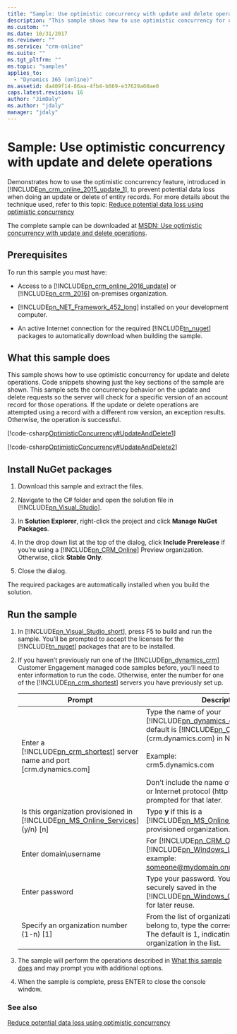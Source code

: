 ```yaml
---
title: "Sample: Use optimistic concurrency with update and delete operations (Developer Guide for Dynamics 365 Customer Engagement)| MicrosoftDocs"
description: "This sample shows how to use optimistic concurrency for update and delete operations"
ms.custom: ""
ms.date: 10/31/2017
ms.reviewer: ""
ms.service: "crm-online"
ms.suite: ""
ms.tgt_pltfrm: ""
ms.topic: "samples"
applies_to: 
  - "Dynamics 365 (online)"
ms.assetid: da409f14-86aa-4fb4-b669-e37629a60ae0
caps.latest.revision: 16
author: "JimDaly"
ms.author: "jdaly"
manager: "jdaly"
---
```

# Sample: Use optimistic concurrency with update and delete operations
Demonstrates how to use the optimistic concurrency feature, introduced in [!INCLUDE[pn_crm_online_2015_update_1](../../includes/pn-crm-online-2015-update-1.md)], to prevent potential data loss when doing an update or delete of entity records. For more details about the technique used, refer to this topic: [Reduce potential data loss using optimistic concurrency](reduce-potential-data-loss-using-optimistic-concurrency.md)  
  
 The complete sample can be downloaded at [MSDN: Use optimistic concurrency with update and delete operations](https://code.msdn.microsoft.com/Use-optimistic-concurrency-e0b0440d).  
  
## Prerequisites  
 To run this sample you must have:  
  
-   Access to a [!INCLUDE[pn_crm_online_2016_update](../../includes/pn-crm-online-2016-update.md)] or [!INCLUDE[pn_crm_2016](../../includes/pn-crm-2016.md)] on-premises organization.  
  
- [!INCLUDE[pn_NET_Framework_452_long](../../includes/pn-net-framework-452-long.md)] installed on your development computer.  
  
-   An active Internet connection for the required [!INCLUDE[tn_nuget](../../includes/tn-nuget.md)] packages to automatically download when building the sample.  
  
<a name="BKMK_WhatThisSampleDoes"></a>   
## What this sample does  
 This sample shows how to use optimistic concurrency for update and delete operations. Code snippets showing just the key sections of the sample are shown. This sample sets the concurrency behavior on the update and delete requests so the server will check for a specific version of an account record for those operations. If the update or delete operations are attempted using a record with a different row version, an exception results. Otherwise, the operation is successful.  
  
 [!code-csharp[OptimisticConcurrency#UpdateAndDelete1](../../snippets/csharp/CRMV8/optimisticconcurrency/cs/updateanddelete1.cs#updateanddelete1)]  
  
 [!code-csharp[OptimisticConcurrency#UpdateAndDelete2](../../snippets/csharp/CRMV8/optimisticconcurrency/cs/updateanddelete2.cs#updateanddelete2)]  
  
<a name="BKMK_installNuget"></a>   
## Install NuGet packages  
  
1.  Download this sample and extract the files.  
  
2.  Navigate to the C# folder and open the solution file in [!INCLUDE[pn_Visual_Studio](../../includes/pn-visual-studio.md)].  
  
3.  In **Solution Explorer**, right-click the project and click **Manage NuGet Packages**.  
  
4.  In the drop down list at the top of the dialog, click **Include Prerelease** if you’re using a [!INCLUDE[pn_CRM_Online](../../includes/pn-crm-online.md)] Preview organization. Otherwise, click **Stable Only**.  
  
5.  Close the dialog.  
  
 The required packages are automatically installed when you build the solution.  
  
<a name="BKMK_runSample"></a>   
## Run the sample  
  
1.  In [!INCLUDE[pn_Visual_Studio_short](../../includes/pn-visual-studio-short.md)], press F5 to build and run the sample. You’ll be prompted to accept the licenses for the [!INCLUDE[tn_nuget](../../includes/tn-nuget.md)] packages that are to be installed.  
  
2.  If you haven’t previously run one of the [!INCLUDE[pn_dynamics_crm](../../includes/pn-dynamics-crm.md)] Customer Engagement managed code samples before, you’ll need to enter information to run the code. Otherwise, enter the number for one of the [!INCLUDE[pn_crm_shortest](../../includes/pn-crm-shortest.md)] servers you have previously set up.  
  
    |Prompt|Description|  
    |------------|-----------------|  
    |Enter a [!INCLUDE[pn_crm_shortest](../../includes/pn-crm-shortest.md)] server name and port [crm.dynamics.com]|Type the name of your [!INCLUDE[pn_dynamics_crm](../../includes/pn-dynamics-crm.md)] server. The default is [!INCLUDE[pn_CRM_Online](../../includes/pn-crm-online.md)] (crm.dynamics.com) in North America.<br /><br /> Example: <br />crm5.dynamics.com<br /><br /> Don’t include the name of your organization or Internet protocol (http or https). You’ll be prompted for that later.|  
    |Is this organization provisioned in [!INCLUDE[pn_MS_Online_Services](../../includes/pn-ms-online-services.md)] (y/n) [n]|Type **y** if this is a [!INCLUDE[pn_MS_Online_Services](../../includes/pn-ms-online-services.md)] provisioned organization. Otherwise, type **n**.|  
    |Enter domain\username|For [!INCLUDE[pn_CRM_Online](../../includes/pn-crm-online.md)], enter your [!INCLUDE[pn_Windows_Live_ID](../../includes/pn-windows-live-id.md)]. For example: someone@mydomain.onmicrosoft.com.|  
    |Enter password|Type your password. Your password is securely saved in the [!INCLUDE[pn_Windows_Credential_Manager](../../includes/pn-windows-credential-manager.md)] for later reuse.|  
    |Specify an organization number (1-n) [1]|From the list of organizations shown that you belong to, type the corresponding number. The default is 1, indicating the first organization in the list.|  
  
3.  The sample will perform the operations described in [What this sample does](sample-use-optimistic-concurrency-update-delete-operations.md#BKMK_WhatThisSampleDoes) and may prompt you with additional options.  
  
4.  When the sample is complete, press ENTER to close the console window.  
  
### See also  
 [Reduce potential data loss using optimistic concurrency](reduce-potential-data-loss-using-optimistic-concurrency.md)
